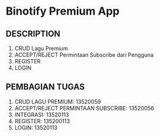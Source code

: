 # Binotify Premium App

## DESCRIPTION
1. CRUD Lagu Premium
2. ACCEPT/REJECT Permintaan Subscribe dari Pengguna
3. REGISTER
4. LOGIN

## PEMBAGIAN TUGAS
1. CRUD LAGU PREMIUM: 13520059
2. ACCEPT/REJECT PERMINTAAN SUBSCRIBE: 13520056
3. INTEGRASI: 13520113
4. REGISTER: 135200113
5. LOGIN: 13520113
